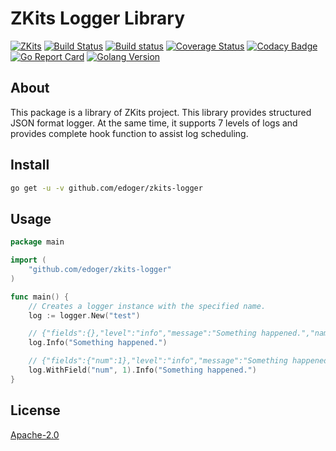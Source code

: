 # ZKits Logger Library #

[![ZKits](https://img.shields.io/badge/ZKits-Library-f3c)](https://github.com/edoger/zkits-logger)
[![Build Status](https://travis-ci.org/edoger/zkits-logger.svg?branch=master)](https://travis-ci.org/edoger/zkits-logger)
[![Build status](https://ci.appveyor.com/api/projects/status/xpbbppv3aui8n3fb/branch/master?svg=true)](https://ci.appveyor.com/project/edoger56924/zkits-logger/branch/master)
[![Coverage Status](https://coveralls.io/repos/github/edoger/zkits-logger/badge.svg?branch=master)](https://coveralls.io/github/edoger/zkits-logger?branch=master)
[![Codacy Badge](https://api.codacy.com/project/badge/Grade/cb497bf703f44950afb43b51b3a0e581)](https://www.codacy.com/manual/edoger/zkits-logger?utm_source=github.com&amp;utm_medium=referral&amp;utm_content=edoger/zkits-logger&amp;utm_campaign=Badge_Grade)
[![Go Report Card](https://goreportcard.com/badge/github.com/edoger/zkits-logger)](https://goreportcard.com/report/github.com/edoger/zkits-logger)
[![Golang Version](https://img.shields.io/badge/golang-1.13+-orange)](https://github.com/edoger/zkits-logger)

## About ##

This package is a library of ZKits project. 
This library provides structured JSON format logger.
At the same time, it supports 7 levels of logs and provides complete hook function to assist log scheduling.

## Install ##

```sh
go get -u -v github.com/edoger/zkits-logger
```

## Usage ##

```go
package main

import (
    "github.com/edoger/zkits-logger"
)

func main() {
    // Creates a logger instance with the specified name.
    log := logger.New("test")

    // {"fields":{},"level":"info","message":"Something happened.","name":"test","time":"2020-02-20T20:20:20+08:00"}
    log.Info("Something happened.")

    // {"fields":{"num":1},"level":"info","message":"Something happened.","name":"test","time":"2020-02-20T20:20:20+08:00"}
    log.WithField("num", 1).Info("Something happened.")
}
```

## License ##

[Apache-2.0](http://www.apache.org/licenses/LICENSE-2.0)
